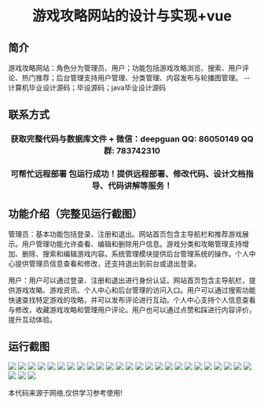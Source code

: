 <p><h1 align="center">游戏攻略网站的设计与实现+vue</h1></p>

## 简介
游戏攻略网站：角色分为管理员、用户；功能包括游戏攻略浏览、搜索、用户评论、热门推荐；后台管理支持用户管理、分类管理、内容发布与轮播图管理。    --计算机毕业设计源码；毕设源码；java毕业设计源码


## 联系方式
<p><h3 align="center">获取完整代码与数据库文件 + 微信：deepguan QQ: 86050149 QQ群: 783742310</h3></p>
<p><h3 align="center">可帮忙远程部署 包运行成功！提供远程部署、修改代码、设计文档指导、代码讲解等服务！</h3></p>

## 功能介绍（完整见运行截图）
管理员：基本功能包括登录、注册和退出。网站首页包含主导航栏和推荐游戏展示。用户管理功能允许查看、编辑和删除用户信息。游戏分类和攻略管理支持增加、删除、搜索和编辑游戏内容。系统管理模块提供后台管理系统的操作。个人中心提供管理员信息查看和修改，还支持退出到前台或退出登录。

用户：用户可以通过登录、注册和退出进行身份认证。网站首页包含主导航栏，提供游戏攻略、游戏资讯、个人中心和后台管理的访问入口。用户可以通过搜索功能快速查找特定游戏的攻略，并可以发布评论进行互动。个人中心支持个人信息查看与修改，收藏游戏攻略和管理用户评论。用户也可以通过点赞和踩进行内容评价，提升互动体验。


## 运行截图
![](https://bs-1329754181.cos.ap-shanghai.myqcloud.com/ssm/GameStrategyWebsite/img/001.jpg)
![](https://bs-1329754181.cos.ap-shanghai.myqcloud.com/ssm/GameStrategyWebsite/img/002.jpg)
![](https://bs-1329754181.cos.ap-shanghai.myqcloud.com/ssm/GameStrategyWebsite/img/003.jpg)
![](https://bs-1329754181.cos.ap-shanghai.myqcloud.com/ssm/GameStrategyWebsite/img/004.jpg)
![](https://bs-1329754181.cos.ap-shanghai.myqcloud.com/ssm/GameStrategyWebsite/img/005.jpg)
![](https://bs-1329754181.cos.ap-shanghai.myqcloud.com/ssm/GameStrategyWebsite/img/006.jpg)
![](https://bs-1329754181.cos.ap-shanghai.myqcloud.com/ssm/GameStrategyWebsite/img/007.jpg)
![](https://bs-1329754181.cos.ap-shanghai.myqcloud.com/ssm/GameStrategyWebsite/img/008.jpg)
![](https://bs-1329754181.cos.ap-shanghai.myqcloud.com/ssm/GameStrategyWebsite/img/009.jpg)
![](https://bs-1329754181.cos.ap-shanghai.myqcloud.com/ssm/GameStrategyWebsite/img/010.jpg)
![](https://bs-1329754181.cos.ap-shanghai.myqcloud.com/ssm/GameStrategyWebsite/img/011.jpg)
![](https://bs-1329754181.cos.ap-shanghai.myqcloud.com/ssm/GameStrategyWebsite/img/012.jpg)
![](https://bs-1329754181.cos.ap-shanghai.myqcloud.com/ssm/GameStrategyWebsite/img/013.jpg)
![](https://bs-1329754181.cos.ap-shanghai.myqcloud.com/ssm/GameStrategyWebsite/img/014.jpg)
![](https://bs-1329754181.cos.ap-shanghai.myqcloud.com/ssm/GameStrategyWebsite/img/015.jpg)
![](https://bs-1329754181.cos.ap-shanghai.myqcloud.com/ssm/GameStrategyWebsite/img/016.jpg)
![](https://bs-1329754181.cos.ap-shanghai.myqcloud.com/ssm/GameStrategyWebsite/img/017.jpg)
![](https://bs-1329754181.cos.ap-shanghai.myqcloud.com/ssm/GameStrategyWebsite/img/018.jpg)
![](https://bs-1329754181.cos.ap-shanghai.myqcloud.com/ssm/GameStrategyWebsite/img/019.jpg)
![](https://bs-1329754181.cos.ap-shanghai.myqcloud.com/ssm/GameStrategyWebsite/img/020.jpg)
![](https://bs-1329754181.cos.ap-shanghai.myqcloud.com/ssm/GameStrategyWebsite/img/021.jpg)
![](https://bs-1329754181.cos.ap-shanghai.myqcloud.com/ssm/GameStrategyWebsite/img/022.jpg)
![](https://bs-1329754181.cos.ap-shanghai.myqcloud.com/ssm/GameStrategyWebsite/img/023.jpg)
![](https://bs-1329754181.cos.ap-shanghai.myqcloud.com/ssm/GameStrategyWebsite/img/024.jpg)
![](https://bs-1329754181.cos.ap-shanghai.myqcloud.com/ssm/GameStrategyWebsite/img/025.jpg)
![](https://bs-1329754181.cos.ap-shanghai.myqcloud.com/ssm/GameStrategyWebsite/img/026.jpg)
![](https://bs-1329754181.cos.ap-shanghai.myqcloud.com/ssm/GameStrategyWebsite/img/027.jpg)
![](https://bs-1329754181.cos.ap-shanghai.myqcloud.com/ssm/GameStrategyWebsite/img/028.jpg)

<p>本代码来源于网络,仅供学习参考使用!</p>
